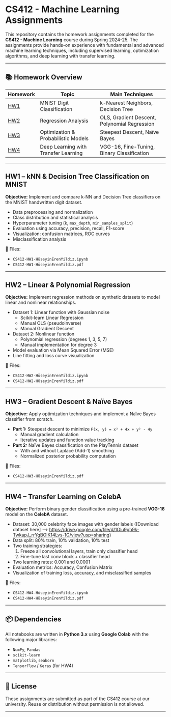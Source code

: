# CS412 - Machine Learning Assignments

This repository contains the homework assignments completed for the **CS412 - Machine Learning** course during Spring 2024-25. The assignments provide hands-on experience with fundamental and advanced machine learning techniques, including supervised learning, optimization algorithms, and deep learning with transfer learning.

---

## 📚 Homework Overview

| Homework | Topic | Main Techniques |
|----------|-------|------------------|
| [HW1](#hw1---knn--decision-tree-classification-on-mnist) | MNIST Digit Classification | k-Nearest Neighbors, Decision Tree |
| [HW2](#hw2---linear--polynomial-regression) | Regression Analysis | OLS, Gradient Descent, Polynomial Regression |
| [HW3](#hw3---gradient-descent--naïve-bayes) | Optimization & Probabilistic Models | Steepest Descent, Naïve Bayes |
| [HW4](#hw4---transfer-learning-on-celeba) | Deep Learning with Transfer Learning | VGG-16, Fine-Tuning, Binary Classification |

---

## HW1 – kNN & Decision Tree Classification on MNIST

**Objective:** Implement and compare k-NN and Decision Tree classifiers on the MNIST handwritten digit dataset.

- Data preprocessing and normalization
- Class distribution and statistical analysis
- Hyperparameter tuning (`k`, `max_depth`, `min_samples_split`)
- Evaluation using accuracy, precision, recall, F1-score
- Visualization: confusion matrices, ROC curves
- Misclassification analysis

📁 Files:  
- `CS412-HW1-HüseyinErenYildiz.ipynb`  
- `CS412-HW1-HüseyinErenYildiz.pdf`

---

## HW2 – Linear & Polynomial Regression

**Objective:** Implement regression methods on synthetic datasets to model linear and nonlinear relationships.

- Dataset 1: Linear function with Gaussian noise  
  - Scikit-learn Linear Regression  
  - Manual OLS (pseudoinverse)  
  - Manual Gradient Descent  
- Dataset 2: Nonlinear function  
  - Polynomial regression (degrees 1, 3, 5, 7)  
  - Manual implementation for degree 3
- Model evaluation via Mean Squared Error (MSE)
- Line fitting and loss curve visualization

📁 Files:  
- `CS412-HW2-HüseyinErenYildiz.ipynb`  
- `CS412-HW2-HüseyinErenYildiz.pdf`

---

## HW3 – Gradient Descent & Naïve Bayes

**Objective:** Apply optimization techniques and implement a Naïve Bayes classifier from scratch.

- **Part 1:** Steepest descent to minimize `F(x, y) = x² + 4x + y² - 4y`
  - Manual gradient calculation
  - Iterative updates and function value tracking
- **Part 2:** Naïve Bayes classification on the PlayTennis dataset
  - With and without Laplace (Add-1) smoothing
  - Normalized posterior probability computation

📁 Files:  
- `CS412-HW3-HüseyinErenYildiz.pdf`

---

## HW4 – Transfer Learning on CelebA

**Objective:** Perform binary gender classification using a pre-trained **VGG-16** model on the **CelebA** dataset.

- Dataset: 30,000 celebrity face images with gender labels ([Download dataset here] --> https://drive.google.com/file/d/1Olu9gh9k-TwkapJ_rrYgBOlK14Lvs-1G/view?usp=sharing)
- Data split: 80% train, 10% validation, 10% test
- Two training strategies:
  1. Freeze all convolutional layers, train only classifier head
  2. Fine-tune last conv block + classifier head
- Two learning rates: 0.001 and 0.0001
- Evaluation metrics: Accuracy, Confusion Matrix
- Visualization of training loss, accuracy, and misclassified samples

📁 Files:  
- `CS412-HW4-HüseyinErenYildiz.ipynb`  
- `CS412-HW4-HüseyinErenYildiz.pdf`

---

## 📦 Dependencies

All notebooks are written in **Python 3.x** using **Google Colab** with the following major libraries:

- `NumPy`, `Pandas`
- `scikit-learn`
- `matplotlib`, `seaborn`
- `TensorFlow` / `Keras` (for HW4)

---

## 🧾 License

These assignments are submitted as part of the CS412 course at our university. Reuse or distribution without permission is not allowed.

---

